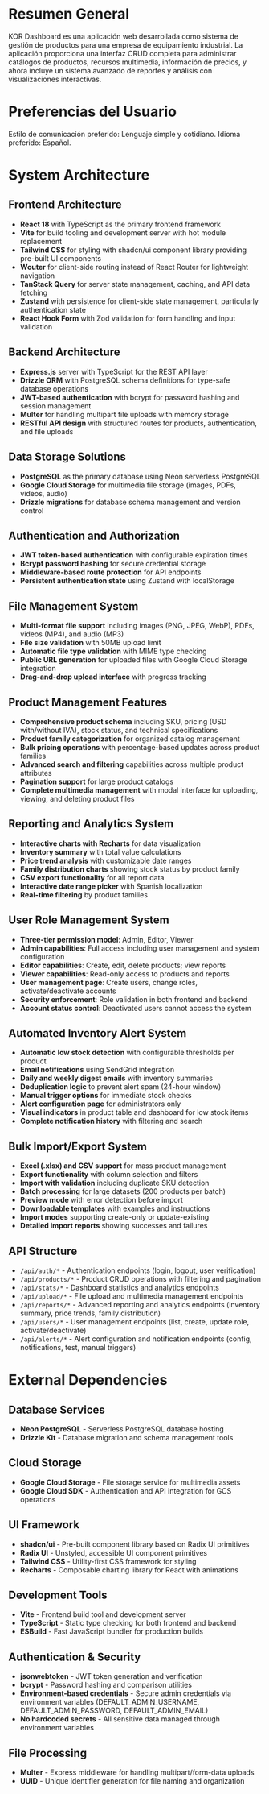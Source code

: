 # Resumen General

KOR Dashboard es una aplicación web desarrollada como sistema de gestión de productos para una empresa de equipamiento industrial. La aplicación proporciona una interfaz CRUD completa para administrar catálogos de productos, recursos multimedia, información de precios, y ahora incluye un sistema avanzado de reportes y análisis con visualizaciones interactivas.

# Preferencias del Usuario

Estilo de comunicación preferido: Lenguaje simple y cotidiano.
Idioma preferido: Español.

# System Architecture

## Frontend Architecture
- **React 18** with TypeScript as the primary frontend framework
- **Vite** for build tooling and development server with hot module replacement
- **Tailwind CSS** for styling with shadcn/ui component library providing pre-built UI components
- **Wouter** for client-side routing instead of React Router for lightweight navigation
- **TanStack Query** for server state management, caching, and API data fetching
- **Zustand** with persistence for client-side state management, particularly authentication state
- **React Hook Form** with Zod validation for form handling and input validation

## Backend Architecture
- **Express.js** server with TypeScript for the REST API layer
- **Drizzle ORM** with PostgreSQL schema definitions for type-safe database operations
- **JWT-based authentication** with bcrypt for password hashing and session management
- **Multer** for handling multipart file uploads with memory storage
- **RESTful API design** with structured routes for products, authentication, and file uploads

## Data Storage Solutions
- **PostgreSQL** as the primary database using Neon serverless PostgreSQL
- **Google Cloud Storage** for multimedia file storage (images, PDFs, videos, audio)
- **Drizzle migrations** for database schema management and version control

## Authentication and Authorization
- **JWT token-based authentication** with configurable expiration times
- **Bcrypt password hashing** for secure credential storage
- **Middleware-based route protection** for API endpoints
- **Persistent authentication state** using Zustand with localStorage

## File Management System
- **Multi-format file support** including images (PNG, JPEG, WebP), PDFs, videos (MP4), and audio (MP3)
- **File size validation** with 50MB upload limit
- **Automatic file type validation** with MIME type checking
- **Public URL generation** for uploaded files with Google Cloud Storage integration
- **Drag-and-drop upload interface** with progress tracking

## Product Management Features
- **Comprehensive product schema** including SKU, pricing (USD with/without IVA), stock status, and technical specifications
- **Product family categorization** for organized catalog management
- **Bulk pricing operations** with percentage-based updates across product families
- **Advanced search and filtering** capabilities across multiple product attributes
- **Pagination support** for large product catalogs
- **Complete multimedia management** with modal interface for uploading, viewing, and deleting product files

## Reporting and Analytics System
- **Interactive charts with Recharts** for data visualization
- **Inventory summary** with total value calculations
- **Price trend analysis** with customizable date ranges
- **Family distribution charts** showing stock status by product family
- **CSV export functionality** for all report data
- **Interactive date range picker** with Spanish localization
- **Real-time filtering** by product families

## User Role Management System
- **Three-tier permission model**: Admin, Editor, Viewer
- **Admin capabilities**: Full access including user management and system configuration
- **Editor capabilities**: Create, edit, delete products; view reports
- **Viewer capabilities**: Read-only access to products and reports
- **User management page**: Create users, change roles, activate/deactivate accounts
- **Security enforcement**: Role validation in both frontend and backend
- **Account status control**: Deactivated users cannot access the system

## Automated Inventory Alert System
- **Automatic low stock detection** with configurable thresholds per product
- **Email notifications** using SendGrid integration
- **Daily and weekly digest emails** with inventory summaries
- **Deduplication logic** to prevent alert spam (24-hour window)
- **Manual trigger options** for immediate stock checks
- **Alert configuration page** for administrators only
- **Visual indicators** in product table and dashboard for low stock items
- **Complete notification history** with filtering and search

## Bulk Import/Export System
- **Excel (.xlsx) and CSV support** for mass product management
- **Export functionality** with column selection and filters
- **Import with validation** including duplicate SKU detection
- **Batch processing** for large datasets (200 products per batch)
- **Preview mode** with error detection before import
- **Downloadable templates** with examples and instructions
- **Import modes** supporting create-only or update-existing
- **Detailed import reports** showing successes and failures

## API Structure
- `/api/auth/*` - Authentication endpoints (login, logout, user verification)
- `/api/products/*` - Product CRUD operations with filtering and pagination
- `/api/stats/*` - Dashboard statistics and analytics endpoints
- `/api/upload/*` - File upload and multimedia management endpoints
- `/api/reports/*` - Advanced reporting and analytics endpoints (inventory summary, price trends, family distribution)
- `/api/users/*` - User management endpoints (list, create, update role, activate/deactivate)
- `/api/alerts/*` - Alert configuration and notification endpoints (config, notifications, test, manual triggers)

# External Dependencies

## Database Services
- **Neon PostgreSQL** - Serverless PostgreSQL database hosting
- **Drizzle Kit** - Database migration and schema management tools

## Cloud Storage
- **Google Cloud Storage** - File storage service for multimedia assets
- **Google Cloud SDK** - Authentication and API integration for GCS operations

## UI Framework
- **shadcn/ui** - Pre-built component library based on Radix UI primitives
- **Radix UI** - Unstyled, accessible UI component primitives
- **Tailwind CSS** - Utility-first CSS framework for styling
- **Recharts** - Composable charting library for React with animations

## Development Tools
- **Vite** - Frontend build tool and development server
- **TypeScript** - Static type checking for both frontend and backend
- **ESBuild** - Fast JavaScript bundler for production builds

## Authentication & Security
- **jsonwebtoken** - JWT token generation and verification
- **bcrypt** - Password hashing and comparison utilities
- **Environment-based credentials** - Secure admin credentials via environment variables (DEFAULT_ADMIN_USERNAME, DEFAULT_ADMIN_PASSWORD, DEFAULT_ADMIN_EMAIL)
- **No hardcoded secrets** - All sensitive data managed through environment variables

## File Processing
- **Multer** - Express middleware for handling multipart/form-data uploads
- **UUID** - Unique identifier generation for file naming and organization